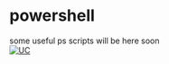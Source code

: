 # powershell
some useful ps scripts will be here soon  
[![UC](https://img.shields.io/badge/UC-Android-lightgrey.svg)](#)  
